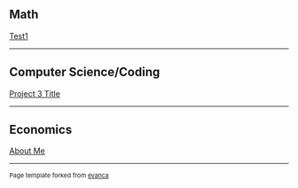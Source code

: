 ## Math

[Test1](/sample_page)
<img src=""/>

---

## Computer Science/Coding
[Project 3 Title](google.com/)
<img src=""/>

---

## Economics

[About Me](/sample_page)
<img src=""/>


---




<p style="font-size:11px">Page template forked from <a href="https://github.com/evanca/quick-portfolio">evanca</a></p>
<!-- Remove above link if you don't want to attibute -->
